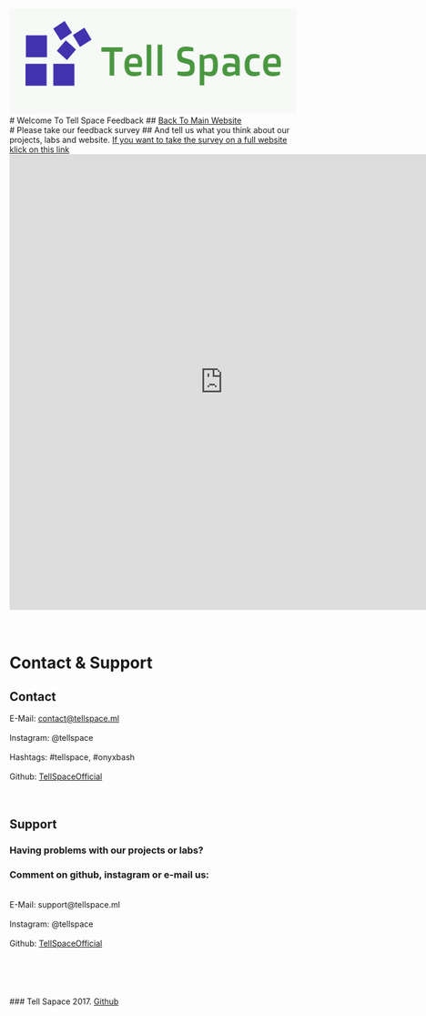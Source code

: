  <link rel="shortcut icon" type="image/png" href="Tell-Space-Logo-2.png">
<img src="Tell-Space-Logo-1.png" width="523px" height="185px">
# Welcome To Tell Space Feedback
## <a href="http://tellspace.ml"> Back To Main Website </a>
<br>
# Please take our feedback survey
## And tell us what you think about our projects, labs and website.
<a href="https://docs.google.com/forms/d/e/1FAIpQLSculaUDt0evsAZmzSyHNx7Ffr5qDOqf4w13YSlBdXZp-SrhRg/viewform?usp=sf_link"> If you want to take the survey on a full website klick on this link </a>
<iframe src="https://docs.google.com/forms/d/e/1FAIpQLSculaUDt0evsAZmzSyHNx7Ffr5qDOqf4w13YSlBdXZp-SrhRg/viewform?embedded=true" width="750" height="800" frameborder="0" marginheight="0" marginwidth="0">Loading...</iframe>
<br>
<br>
<br>

# Contact & Support
## Contact
E-Mail: contact@tellspace.ml
<br>
<br>
Instagram: @tellspace
<br>
<br>
Hashtags: #tellspace, #onyxbash
<br>
<br>
Github: <a href="https://github.com/TellSpaceOfficial"> TellSpaceOfficial </a>
<br>
<br>
<br>
## Support
### Having problems with our projects or labs?
### Comment on github, instagram or e-mail us:
<br>
E-Mail: support@tellspace.ml
<br>
<br>
Instagram: @tellspace
<br>
<br>
Github: <a href="https://github.com/TellSpaceOfficial"> TellSpaceOfficial </a>
<br>
<br>
<br>
<br>
<br>
<br>
### Tell Sapace 2017. <a href="https://github.com/TellSpaceOfficial"> Github </a>
<br>

